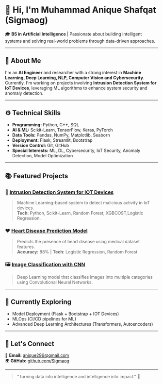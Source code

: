 # 👋 Hi, I'm Muhammad Anique Shafqat (Sigmaog)

🎓 **BS in Artificial Intelligence** | Passionate about building intelligent systems and solving real-world problems through data-driven approaches.

---

## 🧠 About Me
I'm an **AI Engineer** and researcher with a strong interest in **Machine Learning, Deep Learning, NLP, Computer Vision and Cybersecurity**.  
Currently, I'm working on projects involving **Intrusion Detection System for IoT Devices**, leveraging ML algorithms to enhance system security and anomaly detection.

---

## ⚙️ Technical Skills
- **Programming:** Python, C++, SQL  
- **AI & ML:** Scikit-Learn, TensorFlow, Keras, PyTorch  
- **Data Tools:** Pandas, NumPy, Matplotlib, Seaborn  
- **Deployment:** Flask, Streamlit, Bootstrap  
- **Version Control:** Git, GitHub  
- **Special Interests:** ML, DL, Cybersecurity, IoT Security, Anomaly Detection, Model Optimization

---

## 📚 Featured Projects
### 🔐 [Intrusion Detection System for IOT Devices](https://github.com/sigma-og/iot-intrusion-detection)
> Machine Learning-based system to detect malicious activity in IoT devices.  
> **Tech:** Python, Scikit-Learn, Random Forest, XGBOOST,Logistic Regression.

### ❤️ [Heart Disease Prediction Model](https://github.com/sigma-og/heart-disease-ml)
> Predicts the presence of heart disease using medical dataset features.  
> **Accuracy:** 88% | **Tech:** Logistic Regression, Random Forest

### 🖼️ [Image Classification with CNN](https://github.com/sigma-og/image-classification)
> Deep Learning model that classifies images into multiple categories using Convolutional Neural Networks.

---

## 🌱 Currently Exploring
- Model Deployment (Flask + Bootstrap + IOT Devices)
- MLOps (CI/CD pipelines for ML)
- Advanced Deep Learning Architectures (Transformers, Autoencoders)

---

## 🤝 Let's Connect
📧 **Email:** anique296@gmail.com  
🌍 **GitHub:** [github.com/Sigmaog](https://github.com/Sigmaog)

---

> “Turning data into intelligence and intelligence into impact.” 🚀
